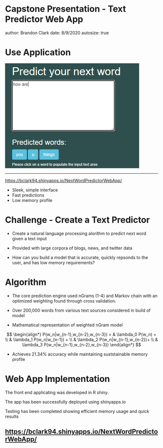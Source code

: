 Capstone Presentation - Text Predictor Web App
========================================================
author: Brandon Clark
date: 8/9/2020
autosize: true


Use Application
========================================================
![](shinyApp.png)
***
https://bclark94.shinyapps.io/NextWordPredictorWebApp/

- Sleek, simple interface
- Fast predictions
- Low memory profile


Challenge - Create a Text Predictor
========================================================
- Create a natural language processing alorithm to predict next word given a text input

- Provided with large corpora of blogs, news, and twitter data

- How can you build a model that is accurate, quickly repsonds to the user, and has low memory requirements?

Algorithm
========================================================

- The core prediction engine used nGrams (1-4) and Markov chain with an optimized weighting found through cross validation.

- Over 200,000 words from various text sources considered in build of model

- Mathematical representation of weighted nGram model

$$ \begin{align*}
P(w_n|w_{n-1},w_{n-2},w_{n-3}) = & \lambda_0 P(w_n) + \\
& \lambda_1 P(w_n|w_{n-1}) + \\
& \lambda_2 P(w_n|w_{n-1},w_{n-2})+ \\
& \lambda_3 P(w_n|w_{n-1},w_{n-2},w_{n-3})
\end{align*} $$


- Achieves 21.34% accuracy while maintaining suststainable memory profile

Web App Implementation
========================================================

The front end applicating was developed in R shiny.

The app has been successfully deployed using shinyapps.io

Testing has been completed showing efficient memory usage and quick results

## https://bclark94.shinyapps.io/NextWordPredictorWebApp/

